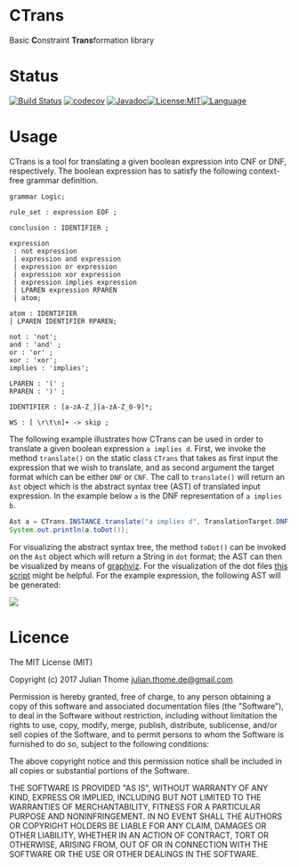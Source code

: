 # CTrans
Basic **C**onstraint **Trans**formation library

# Status
[![Build Status](https://travis-ci.org/julianthome/ctrans.svg?branch=master)](https://travis-ci.org/julianthome/ctrans.svg?branch=master) [![codecov](https://codecov.io/gh/julianthome/ctrans/branch/master/graph/badge.svg)](https://codecov.io/gh/julianthome/ctrans) [![Javadoc](https://javadoc-emblem.rhcloud.com/doc/com.github.julianthome/ctrans/badge.svg)](http://www.javadoc.io/doc/com.github.julianthome/ctrans)[![License:MIT](https://img.shields.io/badge/License-MIT-yellow.svg)](https://opensource.org/licenses/MIT)[![Language](http://img.shields.io/badge/language-java-brightgreen.svg)](https://www.java.com/)

# Usage

CTrans is a tool for translating a given boolean expression into CNF or DNF,
respectively. The boolean expression has to satisfy the following context-free
grammar definition.

```antlr
grammar Logic;

rule_set : expression EOF ;

conclusion : IDENTIFIER ;

expression
 : not expression
 | expression and expression
 | expression or expression
 | expression xor expression
 | expression implies expression
 | LPAREN expression RPAREN
 | atom;

atom : IDENTIFIER
| LPAREN IDENTIFIER RPAREN;

not : 'not';
and : 'and' ;
or : 'or' ;
xor : 'xor';
implies : 'implies';

LPAREN : '(' ;
RPAREN : ')' ;

IDENTIFIER : [a-zA-Z_][a-zA-Z_0-9]*;

WS : [ \r\t\n]+ -> skip ;
```

The following example illustrates how CTrans can be used in order to translate
a given boolean expression `a implies d`. First, we invoke the method
`translate()` on the static class `CTrans` that takes as first input the
expression that we wish to translate, and as second argument the target format
which can be either `DNF` or `CNF`.  The call to `translate()` will return an
`Ast` object which is the abstract syntax tree (AST) of translated input
expression. In the example below `a` is the DNF representation of `a implies b`.

```java
Ast a = CTrans.INSTANCE.translate("a implies d", TranslationTarget.DNF);
System.out.println(a.toDot());
```

For visualizing the abstract syntax tree, the method `toDot()` can be invoked
on the `Ast` object which will return a String in `dot` format; the AST can
then be visualized by means of [graphviz](http://www.graphviz.org).  For the
visualization of the dot files [this script](https://gist.github.com/julianthome/66a31203b9b25493fa2a43889f948212)
might be helpful. For the example expression, the following AST will be
generated:

![](https://www.dropbox.com/s/58jm1992nddv13i/dnf.png?dl=1)

# Licence

The MIT License (MIT)

Copyright (c) 2017 Julian Thome <julian.thome.de@gmail.com>

Permission is hereby granted, free of charge, to any person obtaining a copy of
this software and associated documentation files (the "Software"), to deal in
the Software without restriction, including without limitation the rights to
use, copy, modify, merge, publish, distribute, sublicense, and/or sell copies
of the Software, and to permit persons to whom the Software is furnished to do
so, subject to the following conditions:

The above copyright notice and this permission notice shall be included in all
copies or substantial portions of the Software.

THE SOFTWARE IS PROVIDED "AS IS", WITHOUT WARRANTY OF ANY KIND, EXPRESS OR
IMPLIED, INCLUDING BUT NOT LIMITED TO THE WARRANTIES OF MERCHANTABILITY,
FITNESS FOR A PARTICULAR PURPOSE AND NONINFRINGEMENT. IN NO EVENT SHALL THE
AUTHORS OR COPYRIGHT HOLDERS BE LIABLE FOR ANY CLAIM, DAMAGES OR OTHER
LIABILITY, WHETHER IN AN ACTION OF CONTRACT, TORT OR OTHERWISE, ARISING FROM,
OUT OF OR IN CONNECTION WITH THE SOFTWARE OR THE USE OR OTHER DEALINGS IN THE
SOFTWARE.


